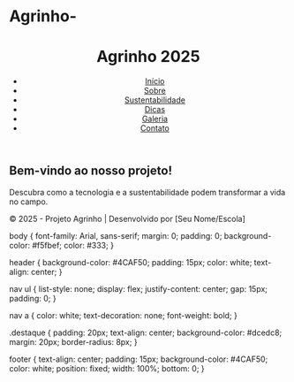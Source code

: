 # Agrinho-
<!DOCTYPE html>
<html lang="pt-br">
<head>
  <meta charset="UTF-8" />
  <meta name="viewport" content="width=device-width, initial-scale=1.0" />
  <title>Agrinho 2025 - Sustentabilidade no Campo</title>
  <link rel="stylesheet" href="css/style.css" />
</head>
<body>
  <header>
    <h1>Agrinho 2025</h1>
    <nav>
      <ul>
        <li><a href="index.html">Início</a></li>
        <li><a href="sobre.html">Sobre</a></li>
        <li><a href="sustentabilidade.html">Sustentabilidade</a></li>
        <li><a href="dicas.html">Dicas</a></li>
        <li><a href="galeria.html">Galeria</a></li>
        <li><a href="contato.html">Contato</a></li>
      </ul>
    </nav>
  </header>

  <main>
    <section class="destaque">
      <h2>Bem-vindo ao nosso projeto!</h2>
      <p>Descubra como a tecnologia e a sustentabilidade podem transformar a vida no campo.</p>
    </section>
  </main>

  <footer>
    <p>© 2025 - Projeto Agrinho | Desenvolvido por [Seu Nome/Escola]</p>
  </footer>
</body>
</html>


body {
  font-family: Arial, sans-serif;
  margin: 0;
  padding: 0;
  background-color: #f5fbef;
  color: #333;
}

header {
  background-color: #4CAF50;
  padding: 15px;
  color: white;
  text-align: center;
}

nav ul {
  list-style: none;
  display: flex;
  justify-content: center;
  gap: 15px;
  padding: 0;
}

nav a {
  color: white;
  text-decoration: none;
  font-weight: bold;
}

.destaque {
  padding: 20px;
  text-align: center;
  background-color: #dcedc8;
  margin: 20px;
  border-radius: 8px;
}

footer {
  text-align: center;
  padding: 15px;
  background-color: #4CAF50;
  color: white;
  position: fixed;
  width: 100%;
  bottom: 0;
}

